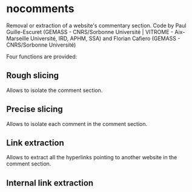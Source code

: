 # nocomments
Removal or extraction of a website's commentary section.
Code by Paul Guille-Escuret (GEMASS - CNRS/Sorbonne Université | VITROME - Aix-Marseille Université, IRD, APHM, SSA) and Florian Cafiero (GEMASS - CNRS/Sorbonne Université)

Four functions are provided:

## Rough slicing

Allows to isolate the comment section.

## Precise slicing

Allows to isolate each comment in the comment section.

## Link extraction

Allows to extract all the hyperlinks pointing to another website in the comment section.

## Internal link extraction

